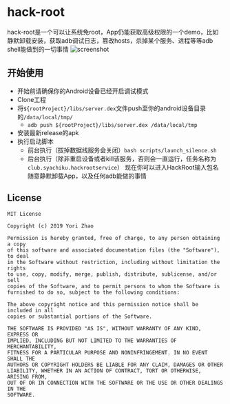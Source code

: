 # hack-root
hack-root是一个可以让系统免root，App仍能获取高级权限的一个demo，比如静默卸载安装，获取adb调试日志，篡改hosts，杀掉某个服务、进程等等adb shell能做到的一切事情
![screenshot](https://github.com/zjkhiyori/hack-root/blob/master/example/screenshot.png)

## 开始使用
* 开始前请确保你的Android设备已经开启调试模式
* Clone工程
* 将`${rootProject}/libs/server.dex`文件push至你的android设备目录的`/data/local/tmp/`
    * `adb push ${rootProject}/libs/server.dex /data/local/tmp`
* 安装最新release的apk
* 执行启动脚本
    * 前台执行（拔掉数据线服务会关闭）`bash scripts/launch_silence.sh`
    * 后台执行（除非重启设备或者kill该服务，否则会一直运行，任务名称为`club.syachiku.hackrootservice`）
现在你可以进入HackRoot输入包名随意静默卸载App，以及任何adb能做的事情
## License
```
MIT License

Copyright (c) 2019 Yori Zhao

Permission is hereby granted, free of charge, to any person obtaining a copy
of this software and associated documentation files (the "Software"), to deal
in the Software without restriction, including without limitation the rights
to use, copy, modify, merge, publish, distribute, sublicense, and/or sell
copies of the Software, and to permit persons to whom the Software is
furnished to do so, subject to the following conditions:

The above copyright notice and this permission notice shall be included in all
copies or substantial portions of the Software.

THE SOFTWARE IS PROVIDED "AS IS", WITHOUT WARRANTY OF ANY KIND, EXPRESS OR
IMPLIED, INCLUDING BUT NOT LIMITED TO THE WARRANTIES OF MERCHANTABILITY,
FITNESS FOR A PARTICULAR PURPOSE AND NONINFRINGEMENT. IN NO EVENT SHALL THE
AUTHORS OR COPYRIGHT HOLDERS BE LIABLE FOR ANY CLAIM, DAMAGES OR OTHER
LIABILITY, WHETHER IN AN ACTION OF CONTRACT, TORT OR OTHERWISE, ARISING FROM,
OUT OF OR IN CONNECTION WITH THE SOFTWARE OR THE USE OR OTHER DEALINGS IN THE
SOFTWARE.
```